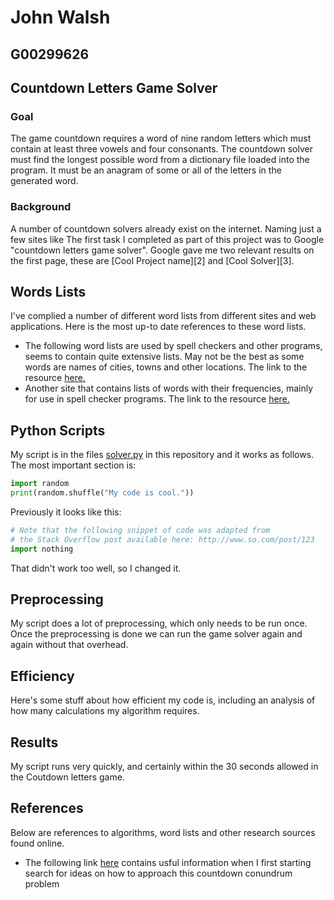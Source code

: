 # John Walsh
## G00299626

## Countdown Letters Game Solver
### Goal
The game countdown requires a word of nine random letters which must contain at least three vowels and four consonants.
The countdown solver must find the longest possible word from a dictionary file loaded into the program. It must be an anagram of some or all of the letters in the generated word.
### Background
A number of countdown solvers already exist on the internet. Naming just a few sites like
The first task I completed as part of this project was to Google "countdown letters game solver".
Google gave me two relevant results on the first page, these are [Cool Project name][2] and [Cool Solver][3].

## Words Lists
I've complied a number of different word lists from different sites and web applications. Here is the most up-to date references to these word lists.

* The following word lists are used by spell checkers and other programs, seems to contain quite extensive lists. May not be the best as some words are names of cities, towns and other locations. The link to the resource [here.](http://wordlist.aspell.net/dicts)
* Another site that contains lists of words with their frequencies, mainly for use in spell checker programs. The link to the resource [here.](http://www.kilgarriff.co.uk/bnc-readme.html)

## Python Scripts
My script is in the files [solver.py](solver.py) in this repository and it works as follows.
The most important section is:

```python
import random
print(random.shuffle("My code is cool."))
```

Previously it looks like this:
```python
# Note that the following snippet of code was adapted from
# the Stack Overflow post available here: http://www.so.com/post/123
import nothing
```
That didn't work too well, so I changed it.

## Preprocessing
My script does a lot of preprocessing, which only needs to be run once.
Once the preprocessing is done we can run the game solver again and again without that overhead.

## Efficiency
Here's some stuff about how efficient my code is, including an analysis of how many calculations my algorithm requires.

## Results
My script runs very quickly, and certainly within the 30 seconds allowed in the Coutdown letters game.

## References
Below are references to algorithms, word lists and other research sources found online.

* The following link [here](http://stackoverflow.com/questions/8286554/find-anagrams-for-a-list-of-words) contains usful information when I first starting search for ideas on how to approach this countdown conundrum problem
